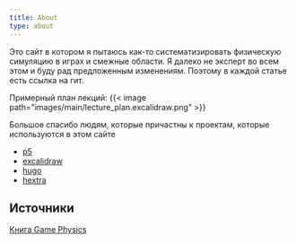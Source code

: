 ```yaml
---
title: About
type: about
---
```


Это сайт в котором я пытаюсь как-то систематизировать физическую симуляцию в играх и смежные области. 
Я далеко не эксперт во всем этом и буду рад предложенным изменениям. Поэтому в каждой статье есть ссылка на гит.

Примерный план лекций:
{{< image path="images/main/lecture_plan.excalidraw.png" >}}

Большое спасибо людям, которые причастны к проектам, которые используются в этом сайте

- [p5](https://p5js.org)
- [excalidraw](https://excalidraw.com/)
- [hugo](https://gohugo.io/)
- [hextra](https://imfing.github.io/hextra/)


## Источники
[Книга Game Physics](http://lib.ysu.am/open_books/311975.pdf)